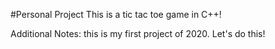 #Personal Project
This is a tic tac toe game in C++!

Additional Notes: this is my first project of 2020. Let's do this!